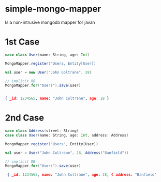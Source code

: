 simple-mongo-mapper
===================

Is a non-intrusive mongodb mapper for javan



# 1st Case

```scala
case class User(name: String, age: Int)

MongoMapper.register("Users, Entity[User])

val user = new User("John Coltrane", 28)

// implicit DB  
MongoMapper.for("Users").save(user)
```

```json

{ _id: 1234565, name: "John Coltrane", age: 28 }
```


# 2nd Case

```scala
case class Address(street: String)
case class User(name: String, age: Int, address: Address)

MongoMapper.register("Users", Entity[User])

val user = User("John Coltrane", 28, Address("Banfield"))

// implicit DB  
MongoMapper.for("Users").save(user)
```

```json
 { _id: 1234565, name: "John Coltrane", age: 28, { address: "Banfield" } }
```
